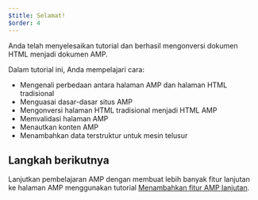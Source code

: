 ```yaml
---
$title: Selamat!
$order: 4
---
```


Anda telah menyelesaikan tutorial dan berhasil mengonversi dokumen HTML menjadi dokumen AMP.

Dalam tutorial ini, Anda mempelajari cara:

- Mengenali perbedaan antara halaman AMP dan halaman HTML tradisional
- Menguasai dasar-dasar situs AMP
- Mengonversi halaman HTML tradisional menjadi HTML AMP
- Memvalidasi halaman AMP
- Menautkan konten AMP
- Menambahkan data terstruktur untuk mesin telusur


## Langkah berikutnya

Lanjutkan pembelajaran AMP dengan membuat lebih banyak fitur lanjutan ke halaman AMP menggunakan tutorial [Menambahkan fitur AMP lanjutan](/id/docs/fundamentals/add_advanced.html).